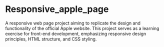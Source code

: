 # Responsive_apple_page
 A responsive web page project aiming to replicate the design and functionality of the official Apple website. This project serves as a learning exercise for front-end development, emphasizing responsive design principles, HTML structure, and CSS styling.
